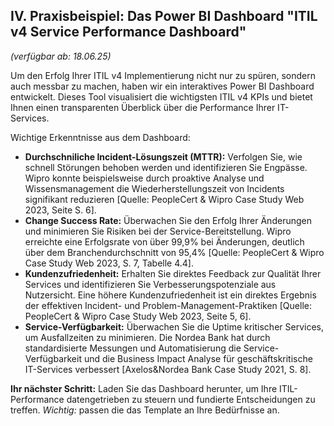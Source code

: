 

## IV. Praxisbeispiel: Das Power BI Dashboard "ITIL v4 Service Performance Dashboard"
*(verfügbar ab: 18.06.25)*

Um den Erfolg Ihrer ITIL v4 Implementierung nicht nur zu spüren, sondern auch messbar zu machen, haben wir ein interaktives Power BI Dashboard entwickelt. Dieses Tool visualisiert die wichtigsten ITIL v4 KPIs und bietet Ihnen einen transparenten Überblick über die Performance Ihrer IT-Services.

Wichtige Erkenntnisse aus dem Dashboard:
- **Durchschniliche Incident-Lösungszeit (MTTR):** Verfolgen Sie, wie schnell Störungen behoben werden und identifizieren Sie Engpässe. Wipro konnte beispielsweise durch proaktive Analyse und Wissensmanagement die Wiederherstellungszeit von Incidents signifikant reduzieren [Quelle: PeopleCert & Wipro Case Study Web 2023, Seite S. 6].
- **Change Success Rate:** Überwachen Sie den Erfolg Ihrer Änderungen und minimieren Sie Risiken bei der Service-Bereitstellung. Wipro erreichte eine Erfolgsrate von über 99,9% bei Änderungen, deutlich über dem Branchendurchschnitt von 95,4% [Quelle: PeopleCert & Wipro Case Study Web 2023, S. 7, Tabelle 4.4].
- **Kundenzufriedenheit:** Erhalten Sie direktes Feedback zur Qualität Ihrer Services und identifizieren Sie Verbesserungspotenziale aus Nutzersicht. Eine höhere Kundenzufriedenheit ist ein direktes Ergebnis der effektiven Incident- und Problem-Management-Praktiken [Quelle: PeopleCert & Wipro Case Study Web 2023, Seite 5, 6].
- **Service-Verfügbarkeit:** Überwachen Sie die Uptime kritischer Services, um Ausfallzeiten zu minimieren. Die Nordea Bank hat durch standardisierte Messungen und Automatisierung die Service-Verfügbarkeit und die Business Impact Analyse für geschäftskritische IT-Services verbessert [Axelos&Nordea Bank Case Study 2021, S. 8].

**Ihr nächster Schritt:** Laden Sie das Dashboard herunter, um Ihre ITIL-Performance datengetrieben zu steuern und fundierte Entscheidungen zu treffen. *Wichtig:* passen die das Template an Ihre Bedürfnisse an.